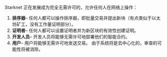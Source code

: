 Starknet 正在发展成为完全无需许可的，允许任何人在网络上操作：

1. **排序器**– 任何人都可以操作排序器，即批量交易并提出新块（有点类似于以太坊矿工，没有工作量证明部分）。
2. **证明者**– 任何人都可以设置证明者并为新区块的有效性创建证明。
3. **开发人员**– 开发人员将能够无需许可地部署他们的智能合约。
4. **用户**– 用户将能够无需许可地发送交易。 由于系统将是去中心化的，审查的可能性将被消除。